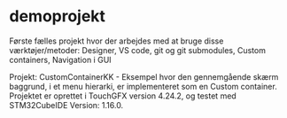 # demoprojekt
Første fælles projekt hvor der arbejdes med at bruge disse værktøjer/metoder: Designer, VS code, git og git submodules, Custom containers, Navigation i GUI

Projekt: CustomContainerKK - Eksempel hvor den gennemgående skærm baggrund, i et menu hierarki, er implementeret som en Custom container. 
Projektet er oprettet i TouchGFX version 4.24.2, og testet med STM32CubeIDE Version: 1.16.0.
